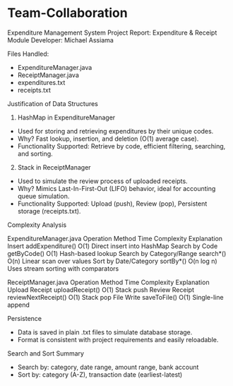 # Team-Collaboration
Expenditure Management System
Project Report: Expenditure & Receipt Module
Developer: Michael Assiama

Files Handled:
- ExpenditureManager.java
- ReceiptManager.java
- expenditures.txt
- receipts.txt

Justification of Data Structures

1. HashMap in ExpenditureManager
- Used for storing and retrieving expenditures by their unique codes.
- Why? Fast lookup, insertion, and deletion (O(1) average case).
- Functionality Supported: Retrieve by code, efficient filtering, searching, and sorting.


2. Stack in ReceiptManager
- Used to simulate the review process of uploaded receipts.
- Why? Mimics Last-In-First-Out (LIFO) behavior, ideal for accounting queue simulation.
- Functionality Supported: Upload (push), Review (pop), Persistent storage (receipts.txt).


Complexity Analysis

ExpenditureManager.java
Operation                    Method	              Time Complexity	           Explanation
Insert	                     addExpenditure()	    O(1)	                     Direct insert into HashMap
Search by Code	             getByCode()	        O(1)	                     Hash-based lookup
Search by Category/Range	   search*()	          O(n)	                     Linear scan over values
Sort by Date/Category	       sortBy*()	          O(n log n)	               Uses stream sorting with comparators

ReceiptManager.java
Operation	                   Method	              Time Complexity	           Explanation
Upload Receipt	             uploadReceipt()	    O(1)	                     Stack push
Review Receipt	             reviewNextReceipt()	O(1)	                     Stack pop
File Write	                 saveToFile()	        O(1)	                     Single-line append

Persistence
- Data is saved in plain .txt files to simulate database storage.
- Format is consistent with project requirements and easily reloadable.

Search and Sort Summary
- Search by: category, date range, amount range, bank account
- Sort by: category (A-Z), transaction date (earliest-latest)
